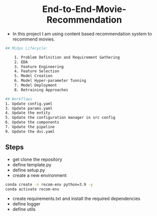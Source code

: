 <h1 align=center> End-to-End-Movie-Recommendation</h1>

* In this project I am using content based recommendation system to recommend movies.

```bash
## MLOps Lifecycle:

    1. Problem Definition and Requirement Gathering
    2. EDA
    3. Feature Engineering
    4. Feature Selection
    5. Model Creation
    6. Model Hyper-parameter Tunning
    7. Model Deployment
    8. Retraining Approaches
```

```bash
## Workflows
1. Update config.yaml
3. Update params.yaml
4. Update the entity
5. Update the configuration manager in src config
6. Update the components
7. Update the pipeline 
9. Update the dvc.yaml
```


## Steps

* get clone the repository
* define template.py
* define setup.py
* create a new environment
```bash
conda create -n recom-env python=3.9 -y
conda activate recom-env
```
* create requirements.txt and install the required dependencies
* define logger
* define utils